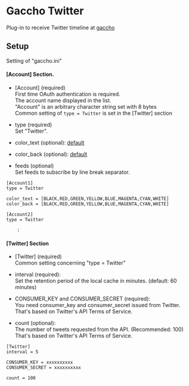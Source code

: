 # Gaccho Twitter

Plug-in to receive Twitter timeline at [gaccho](https://github.com/nobiki/gaccho)

## Setup

Setting of "gaccho.ini"

#### [Account] Section.

* [Account] (required)  
First time OAuth authentication is required.  
The account name displayed in the list.  
"Account" is an arbitrary character string set with 8 bytes  
Common setting of `type = Twitter` is set in the [Twitter] section

* type (required)  
Set "Twitter".

* color_text (optional): [default](https://github.com/nobiki/gaccho_twitter/blob/0.1/gaccho_twitter/Twitter.py#L37)
* color_back (optional): [default](https://github.com/nobiki/gaccho_twitter/blob/0.1/gaccho_twitter/Twitter.py#L37)

* feeds (optional)  
Set feeds to subscribe by line break separator.

```
[Account1]
type = Twitter

color_text = [BLACK,RED,GREEN,YELLOW,BLUE,MAGENTA,CYAN,WHITE]
color_back = [BLACK,RED,GREEN,YELLOW,BLUE,MAGENTA,CYAN,WHITE]

[Account2]
type = Twitter

    :

```

#### [Twitter] Section

* [Twitter] (required)  
Common setting concerning "type = Twitter"

* interval (required):  
Set the retention period of the local cache in minutes. (default: 60 minutes)

* CONSUMER_KEY and CONSUMER_SECRET (required):  
You need consumer_key and consumer_secret issued from Twitter.  
That's based on Twitter's API Terms of Service.

* count (optional):  
The number of tweets requested from the API. (Recommended: 100)  
That's based on Twitter's API Terms of Service.

```
[Twitter]
interval = 5

CONSUMER_KEY = xxxxxxxxxx
CONSUMER_SECRET = xxxxxxxxxx

count = 100
```
